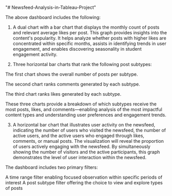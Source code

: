 "# Newsfeed-Analysis-in-Tableau-Project" 

The above dashboard includes the following:

1) A dual chart with a bar chart that displays the monthly count of posts and relevant average likes per post. This graph provides insights into the content's popularity. It helps analyze whether posts with higher likes are concentrated within specific months, assists in identifying trends in user engagement, and enables discovering seasonality in student engagement activity.

2) Three horizontal bar charts that rank the following post subtypes:

The first chart shows the overall number of posts per subtype.

The second chart ranks comments generated by each subtype.

The third chart ranks likes generated by each subtype.

These three charts provide a breakdown of which subtypes receive the most posts, likes, and comments—enabling analysis of the most impactful content types and understanding user preferences and engagement trends.

3) A horizontal bar chart that illustrates user activity on the newsfeed, indicating the number of users who visited the newsfeed, the number of active users, and the active users who engaged through likes, comments, or manual posts. The visualization will reveal the proportion of users actively engaging with the newsfeed. By simultaneously showing the number of visitors and the active participants, this graph demonstrates the level of user interaction within the newsfeed.

The dashboard includes two primary filters:

A time range filter enabling focused observation within specific periods of interest
A post subtype filter offering the choice to view and explore types of posts
